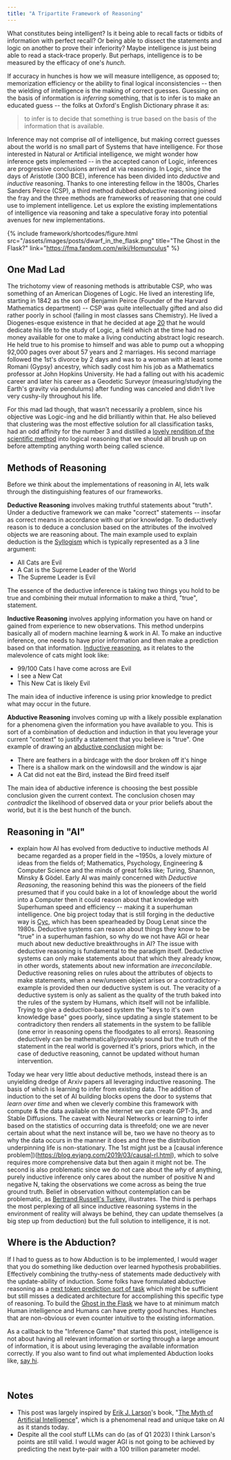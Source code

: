 ```yaml
---
title: "A Tripartite Framework of Reasoning"
---
```


What constitutes being intelligent? Is it being able to recall facts or tidbits of information with perfect recall? Or being able to dissect the statements and logic on another to prove their inferiority? Maybe intelligence is just being able to read a stack-trace properly. But perhaps, intelligence is to be measured by the efficacy of one's _hunch_.

If accuracy in hunches is how we will measure intelligence, as opposed to; memorization efficiency or the ability to final logical inconsistencies -- then the wielding of intelligence is the making of correct guesses. Guessing on the basis of information is _inferring_ something, that is to infer is to make an educated guess -- the folks at Oxford's English Dictionary phrase it as:

> to infer is to decide that something is true based on the basis of the information that is available.

Inference may not comprise _all_ of intelligence, but making correct guesses about the world is no small part of Systems that have intelligence. For those interested in Natural or Artificial intelligence, we might wonder how inference gets implemented -- in the accepted canon of Logic, inferences are progressive conclusions arrived at via reasoning. In Logic, since the days of Aristotle (300 BCE), inference has been divided into _deductive_ and _inductive_ reasoning. Thanks to one interesting fellow in the 1800s, Charles Sanders Peirce (CSP), a third method dubbed _abductive_ reasoning joined the fray and the three methods are frameworks of reasoning that one could use to implement intelligence. Let us explore the existing implementations of intelligence via reasoning and take a speculative foray into potential avenues for new implementations.


{% include framework/shortcodes/figure.html
  src="/assets/images/posts/dwarf_in_the_flask.png"
  title="The Ghost in the Flask?"
  link="https://fma.fandom.com/wiki/Homunculus"
%}

## One Mad Lad

The trichotomy view of reasoning methods is attributable CSP, who was something of an American Diogenes of Logic. He lived an interesting life, starting in 1842 as the son of Benjamin Peirce (Founder of the Harvard Mathematics department) -- CSP was quite intellectually gifted and also did rather poorly in school (failing in most classes sans Chemistry). He lived a Diogenes-esque existence in that he decided at age [20](https://plato.stanford.edu/entries/peirce/#:~:text=In%20his%20youth,der%20Logik.) that he would dedicate his life to the study of Logic, a field which at the time had no money available for one to make a living conducting abstract logic research. He held true to his promise to himself and was able to pump out a whopping 92,000 pages over about 57 years and 2 marriages. His second marriage followed the 1st's divorce by 2 days and was to a woman with at least some Romani (Gypsy) ancestry, which sadly cost him his job as a Mathematics professor at John Hopkins University. He had a falling out with his academic career and later his career as a Geodetic Surveyor (measuring/studying the Earth's gravity via pendulums) after funding was canceled and didn't live very cushy-ily throughout his life.

For this mad lad though, that wasn't necessarily a problem, since his objective was Logic-ing and he did brilliantly within that. He also believed that clustering was the most effective solution for all classification tasks, had an odd affinity for the number 3 and distilled a [lovely rendition of the scientific method](https://www.appstate.edu/~steelekm/classes/psy3100/Documents/Scientific_Thinking.pdf) into logical reasoning that we should all brush up on before attempting anything worth being called science.

## Methods of Reasoning

Before we think about the implementations of reasoning in AI, lets walk through the distinguishing features of our frameworks.

**Deductive Reasoning** involves making truthful statements about "truth". Under a deductive framework we can make "correct" statements -- insofar as correct means in accordance with our prior knowledge. To deductively reason is to deduce a conclusion based on the attributes of the involved objects we are reasoning about. The main example used to explain deduction is the [Syllogism](https://en.wikipedia.org/wiki/Syllogism) which is typically represented as a 3 line argument:

- All Cats are Evil
- A Cat is the Supreme Leader of the World
- The Supreme Leader is Evil

The essence of the deductive inference is taking two things you hold to be true and combining their mutual information to make a third, "true", statement.

**Inductive Reasoning** involves applying information you have on hand or gained from experience to new observations. This method underpins basically all of modern machine learning & work in AI. To make an inductive inference, one needs to have prior information and then make a prediction based on that information. [Inductive reasoning](https://my.parker.edu/ICS/icsfs/INDUCTIVE_REASONING.htm?target=d0c9ff98-b316-423f-8e3f-947763e4f28c#:~:text=The%20classical%20example%20used%20to,of%20us%20are%20still%20around!), as it relates to the malevolence of cats might look like:

- 99/100 Cats I have come across are Evil
- I see a New Cat
- This New Cat is likely Evil

The main idea of inductive inference is using prior knowledge to predict what may occur in the future.

**Abductive Reasoning** involves coming up with a likely possible explanation for a phenomena given the information you have available to you. This is sort of a combination of deduction and induction in that you leverage your current "context" to justify a statement that you believe is "true". One example of drawing an [abductive conclusion](https://plato.stanford.edu/entries/abduction/#AbdGenIde) might be:

- There are feathers in a birdcage with the door broken off it's hinge
- There is a shallow mark on the windowsill and the window is ajar
- A Cat did not eat the Bird, instead the Bird freed itself

The main idea of abductive inference is choosing the best possible conclusion given the current context. The conclusion chosen may _contradict_ the likelihood of observed data or your prior beliefs about the world, but it is the best hunch of the bunch.

## Reasoning in "AI"

- explain how AI has evolved from deductive to inductive methods
  AI became regarded as a proper field in the ~1950s, a lovely mixture of ideas from the fields of; Mathematics, Psychology, Engineering & Computer Science and the minds of great folks like; Turing, Shannon, Minsky & Gödel. Early AI was mainly concerned with _Deductive Reasoning_, the reasoning behind this was the pioneers of the field presumed that if you could bake in a lot of knowledge about the world into a Computer then it could reason about that knowledge with Superhuman speed and efficiency -- making it a superhuman intelligence. One big project today that is still forging in the deductive way is [Cyc](https://cyc.com/), which has been spearheaded by Doug Lenat since the 1980s. Deductive systems can reason about things they know to be "true" in a superhuman fashion, so why do we not have AGI or hear much about new deductive breakthroughs in AI? The issue with deductive reasoning is fundamental to the paradigm itself. Deductive systems can only make statements about that which they already know, in other words, statements about new information are _irreconcilable_. Deductive reasoning relies on rules about the attributes of objects to make statements, when a new/unseen object arises or a contradictory-example is provided then our deductive system is out. The veracity of a deductive system is only as salient as the quality of the truth baked into the rules of the system by Humans, which itself will not be infallible. Trying to give a deduction-based system the "keys to it's own knowledge base" goes poorly, since updating a single statement to be contradictory then renders all statements in the system to be fallible (one error in reasoning opens the floodgates to all errors). Reasoning deductively can be mathematically/provably sound but the truth of the statement in the real world is governed it's priors, priors which, in the case of deductive reasoning, cannot be updated without human intervention.

Today we hear very little about deductive methods, instead there is an unyielding dredge of Arxiv papers all leveraging inductive reasoning. The basis of which is learning to infer from existing data. The addition of induction to the set of AI building blocks opens the door to systems that _learn over time_ and when we cleverly combine this framework with compute & the data available on the internet we can create GPT-3s, and Stable Diffusions. The caveat with Neural Networks or learning to infer based on the statistics of occurring data is threefold; one we are never certain about what the next instance will be, two we have no theory as to why the data occurs in the manner it does and three the distribution underpinning life is non-stationary. The 1st might just be a [causal inference problem])(https://blog.evjang.com/2019/03/causal-rl.html), which to solve requires more comprehensive data but then again it might not be. The second is also problematic since we do not care about the _why_ of anything, purely inductive inference only cares about the number of positive N and negative N, taking the observations we come across as being the true ground truth. Belief in observation without contemplation can be problematic, as [Bertrand Russell's Turkey.](https://mashimo.wordpress.com/2013/03/12/bertrand-russells-inductivist-turkey/) illustrates. The third is perhaps the most perplexing of all since inductive reasoning systems in the environment of reality will always be behind, they can update themselves (a big step up from deduction) but the full solution to intelligence, it is not.

## Where is the Abduction?

If I had to guess as to how Abduction is to be implemented, I would wager that you do something like deduction over learned hypothesis probabilities. Effectively combining the truthy-ness of statements made deductively with the update-ability of induction. Some folks have formulated abductive reasoning as a [next token prediction sort of task](https://arxiv.org/pdf/1908.05739.pdf) which might be sufficient but still misses a dedicated architecture for accomplishing this specific type of reasoning. To build the [Ghost in the Flask](https://en.wikipedia.org/wiki/Homunculus) we have to at minimum match Human intelligence and Humans can have pretty good hunches. Hunches that are non-obvious or even counter intuitive to the existing information.

As a callback to the "Inference Game" that started this post, intelligence is not about having all relevant information or sorting through a large amount of information, it is about using leveraging the available information correctly. If you also want to find out what implemented Abduction looks like, [say hi](https://chriskerwellgresla.net/about/).

​

## Notes

- This post was largely inspired by [Erik J. Larson](https://en.wikipedia.org/wiki/Erik_J._Larson)'s book, "[The Myth of Artificial Intelligence](https://www.amazon.com/Myth-Artificial-Intelligence-Computers-Think/dp/0674983513)", which is a phenomenal read and unique take on AI as it stands today.
- Despite all the cool stuff LLMs can do (as of Q1 2023) I think Larson's points are still valid. I would wager AGI is not going to be achieved by predicting the next byte-pair with a 100 trillion parameter model.
